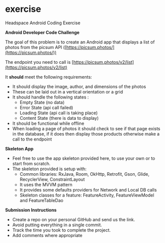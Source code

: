 # exercise
Headspace Android Coding Exercise

**Android Developer Code Challenge**



The goal of this problem is to create an Android app that displays a list of photos from the picsum API ([https://picsum.photos/](https://picsum.photos/))

The endpoint you need to call is [https://picsum.photos/v2/list](https://picsum.photos/v2/list)

It **should** meet the following requirements:

- It should display the image, author, and dimensions of the photos
- These can be laid out in a vertical orientation or a grid
- It should handle the following states :
    - Empty State (no data)
    - Error State (api call failed)
    - Loading State (api call is taking place)
    - Content State (there is data to display)
- It should be functional while offline
- When loading a page of photos it should check to see if that page exists in the database, if it does then display those products otherwise make a call to the endpoint

**Skeleton App**

- Feel free to use the app skeleton provided here, to use your own or to start from scratch.
- The skeleton provided is setup with:
    - Common libraries: RxJava, Room, OkHttp, Retrofit, Gson, Glide, RecyclerView, ConstraintLayout
    - It uses the MVVM pattern
    - It provides some defaults providers for Network and Local DB calls
    - Skeleton classes for a feature: FeatureActivity, FeatureViewModel and FeatureTableDao

**Submission Instructions**

- Create a repo on your personal GitHub and send us the link.
- Avoid putting everything in a single commit.
- Track the time you took to complete the project.
- Add comments where appropriate
